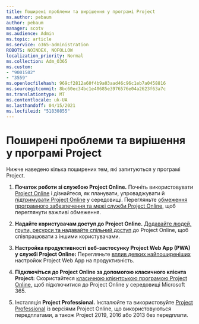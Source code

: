 ```yaml
---
title: Поширені проблеми та вирішення у програмі Project
ms.author: pebaum
author: pebaum
manager: scotv
ms.audience: Admin
ms.topic: article
ms.service: o365-administration
ROBOTS: NOINDEX, NOFOLLOW
localization_priority: Normal
ms.collection: Adm_O365
ms.custom:
- "9001502"
- "3559"
ms.openlocfilehash: 969cf2812a60f4b9a03aad46c96c1eb7a0458816
ms.sourcegitcommit: 8bc60ec34bc1e40685e3976576e04a2623f63a7c
ms.translationtype: MT
ms.contentlocale: uk-UA
ms.lasthandoff: 04/15/2021
ms.locfileid: "51830855"
---
```

# <a name="project-common-issues-and-resolutions"></a>Поширені проблеми та вирішення у програмі Project

Нижче наведено кілька поширених тем, які запитуються у програмі Project.

1. **Початок роботи зі службою Project Online.** Почніть використовувати [Project Online](https://docs.microsoft.com/ProjectOnline/get-started-with-project-online) і дізнайтеся, як планувати, упроваджувати й [підтримувати Project Online](https://docs.microsoft.com/projectonline/project-online) у середовищі.   Перегляньте [обмеження програмного забезпечення та межі служби Project Online,](https://docs.microsoft.com/ProjectOnline/project-online-software-boundaries-and-limits) щоб переглянути важливі обмеження.

2. **Надайте користувачам доступ до Project Online.** [Додавайте людей, групи, ресурси та надавайте спільний доступ](https://docs.microsoft.com/projectonline/step-2-add-people-to-project-online) до Project Online, щоб співпрацювати з іншими користувачами. 

3. **Настройка продуктивності веб-застосунку Project Web App (PWA) у службі Project Online:** Перегляньте [вплив деяких найпоширеніших](https://docs.microsoft.com/projectonline/tune-project-online-performance) настройок Project Web App на продуктивність.

4. **Підключіться до Project Online за допомогою класичного клієнта Project:** Скористайтеся [класичною клієнтською програмою Project Online,](https://docs.microsoft.com/projectonline/connect-to-project-online-with-the-project-online-desktop-client) щоб підключитися до Project Online у середовищі Microsoft 365. 

5. Інсталяція **Project Professional.** Інсталюйте та використовуйте [Project Professional](https://support.office.com/article/install-project-7059249b-d9fe-4d61-ab96-5c5bf435f281) із версіями Project Online, що використовуються передплатами, а також Project 2019, 2016 або 2013 без передплати.
